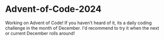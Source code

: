 # Advent-of-Code-2024
Working on Advent of Code! If you haven't heard of it, its a daily coding challenge in the month of December. I'd recommend to try it when the next or current December rolls around!
